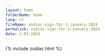 ```yaml
---
layout: home
folderName: home
lang: nl
fileName: zodiac-sign-for-1-january-2024
permalink: zodiac-sign-for-1-january-2024
date: 1-01-2024
---
```

{% include zodiac.html %}
